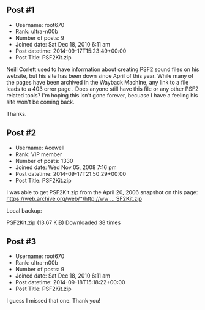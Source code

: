 ## Post #1
- Username: root670
- Rank: ultra-n00b
- Number of posts: 9
- Joined date: Sat Dec 18, 2010 6:11 am
- Post datetime: 2014-09-17T15:23:49+00:00
- Post Title: PSF2Kit.zip

Neill Corlett used to have information about creating PSF2 sound files on his website, but his site has been down since April of this year. While many of the pages have been archived in the Wayback Machine, any link to a file leads to a 403 error page . Does anyone still have this file or any other PSF2 related tools? I'm hoping this isn't gone forever, becuase I have a feeling his site won't be coming back.

Thanks.
## Post #2
- Username: Acewell
- Rank: VIP member
- Number of posts: 1330
- Joined date: Wed Nov 05, 2008 7:16 pm
- Post datetime: 2014-09-17T21:50:29+00:00
- Post Title: PSF2Kit.zip

I was able to get PSF2Kit.zip from the April 20, 2006 snapshot on this page:
[https://web.archive.org/web/*/http://ww ... SF2Kit.zip](https://web.archive.org/web/*/http://www.neillcorlett.com/psf/PSF2Kit.zip)

Local backup:


 PSF2Kit.zip
(13.67 KiB) Downloaded 38 times
## Post #3
- Username: root670
- Rank: ultra-n00b
- Number of posts: 9
- Joined date: Sat Dec 18, 2010 6:11 am
- Post datetime: 2014-09-18T15:18:22+00:00
- Post Title: PSF2Kit.zip

I guess I missed that one. Thank you!
